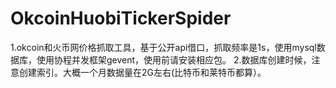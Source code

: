 # OkcoinHuobiTickerSpider
1.okcoin和火币网价格抓取工具，基于公开api借口，抓取频率是1s，使用mysql数据库，使用协程并发框架gevent，使用前请安装相应包。
2.数据库创建时候，注意创建索引。大概一个月数据量在2G左右(比特币和莱特币都算）。

